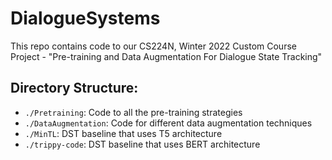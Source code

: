 # DialogueSystems

This repo contains code to our CS224N, Winter 2022 Custom Course Project - "Pre-training and Data Augmentation For Dialogue State Tracking"

## Directory Structure:

- `./Pretraining`: Code to all the pre-training strategies
- `./DataAugmentation`: Code for different data augmentation techniques
- `./MinTL`: DST baseline that uses T5 architecture
- `./trippy-code`: DST baseline that uses BERT architecture
